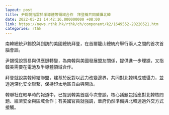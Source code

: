 ```yaml
---
layout: post
title: 尹錫悅指需於半導體等領域合作　拜登稱共同威懾北韓
date: 2022-05-21 14:42:16.000000000 +08:00
link: https://news.rthk.hk/rthk/ch/component/k2/1649552-20220521.htm
categories: rthk
---
```


南韓總統尹錫悅與到訪的美國總統拜登，在首爾龍山總統府舉行兩人之間的首次首腦會談。

尹錫悅說貿易與供應鏈轉變，為南韓與美國發展盟友關係，提供進一步理據，又指韓美需要在電池及半導體領域合作。

拜登就說美韓締結聯盟，建基於反對以武力改變邊界，共同對北韓構成威懾力，並透過深化安全聯繫，保持印太地區自由與開放。

韓聯社在較早時的報道中，已提到韓美首腦今次會談，核心議題包括應對北韓核問題、經濟安全與區域合作；有美國官員就強調，華府仍然準備與北韓透過外交方式接觸。
